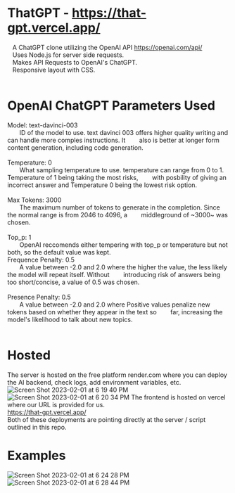 # ThatGPT - https://that-gpt.vercel.app/
&nbsp;&nbsp; A ChatGPT clone utilizing the OpenAI API https://openai.com/api/ <br>
&nbsp;&nbsp; Uses Node.js for server side requests. <br>
&nbsp;&nbsp; Makes API Requests to OpenAI's ChatGPT. <br> 
&nbsp;&nbsp; Responsive layout with CSS. <br>
<br> 

# OpenAI ChatGPT Parameters Used
Model: text-davinci-003 <br>
&nbsp;&nbsp;&nbsp;&nbsp;&nbsp;&nbsp; ID of the model to use. text davinci 003 offers higher quality writing and can handle more comples instructions. It &nbsp;&nbsp;&nbsp;&nbsp;&nbsp;&nbsp; also is better at longer form content generation, including code generation. <br> 
<br>
Temperature: 0 <br>
&nbsp;&nbsp;&nbsp;&nbsp;&nbsp;&nbsp; What sampling temperature to use. temperature can range from 0 to 1. Temperature of 1 being taking the most risks, &nbsp;&nbsp;&nbsp;&nbsp;&nbsp;&nbsp; with posbility of giving an incorrect answer and Temperature 0 being the lowest risk option. <br>
<br>
Max Tokens: 3000 <br>
&nbsp;&nbsp;&nbsp;&nbsp;&nbsp;&nbsp; The maximum number of tokens to generate in the completion. Since the normal range is from 2046 to 4096, a &nbsp;&nbsp;&nbsp;&nbsp;&nbsp;&nbsp; middleground of ~3000~ was chosen. <br>
<br>
Top_p: 1 <br>
&nbsp;&nbsp;&nbsp;&nbsp;&nbsp;&nbsp; OpenAI reccomends either tempering with top_p or temperature but not both, so the default value was kept. <br>
Frequence Penalty: 0.5 <br>
&nbsp;&nbsp;&nbsp;&nbsp;&nbsp;&nbsp; A value between -2.0 and 2.0 where the higher the value, the less likely the model will repeat itself. Without &nbsp;&nbsp;&nbsp;&nbsp;&nbsp;&nbsp; introducing risk of answers being too short/concise, a value of 0.5 was chosen.<br>
<br>
Presence Penalty: 0.5 <br>
&nbsp;&nbsp;&nbsp;&nbsp;&nbsp;&nbsp; A value between -2.0 and 2.0 where Positive values penalize new tokens based on whether they appear in the text so &nbsp;&nbsp;&nbsp;&nbsp;&nbsp;&nbsp; far, increasing the model's likelihood to talk about new topics.<br>
<br>

# Hosted
The server is hosted on the free platform render.com where you can deploy the AI backend, check logs, add environment variables, etc. <br>
![Screen Shot 2023-02-01 at 6 19 40 PM](https://user-images.githubusercontent.com/22222231/216209049-459ff1e2-751d-46ed-beec-425e5ab90e0e.png)
![Screen Shot 2023-02-01 at 6 20 34 PM](https://user-images.githubusercontent.com/22222231/216209064-de62559a-7b08-44c0-a380-1a4dd2523620.png)
The frontend is hosted on vercel where our URL is provided for us. <br>
https://that-gpt.vercel.app/ <br>
Both of these deployments are pointing directly at the server / script outlined in this repo. <br> 

# Examples
![Screen Shot 2023-02-01 at 6 24 28 PM](https://user-images.githubusercontent.com/22222231/216209262-b70f0abf-a573-47c9-b6ae-86a3f08f1366.png)
![Screen Shot 2023-02-01 at 6 28 44 PM](https://user-images.githubusercontent.com/22222231/216209265-8928bcbb-aa08-467e-b146-56865ad49589.png)
